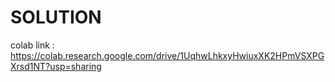 # SOLUTION

colab link : https://colab.research.google.com/drive/1UqhwLhkxyHwiuxXK2HPmVSXPGXrsd1NT?usp=sharing
